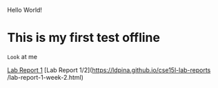 Hello World!
# This is my first test offline #
` Look ` at me

[Lab Report 1](lab-report-1-week-2.html)
[Lab Report 1/2](https://ldpina.github.io/cse15l-lab-reports
/lab-report-1-week-2.html)
